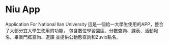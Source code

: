 # Niu App

Application For National Ilan University
這是一個給一大學生使用的APP，整合了大部分宜大學生使用的功能，
包含數位學習園區、分數查詢、課表、活動報名、畢業門檻查詢、選課
並提供公動態查詢和Zuvio點名。
